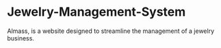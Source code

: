 # Jewelry-Management-System
 Almass, is a website designed to streamline the management of a jewelry business.
